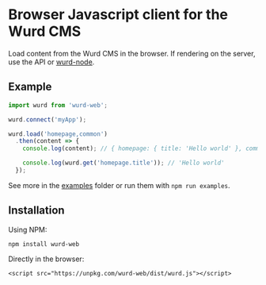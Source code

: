 # Browser Javascript client for the Wurd CMS
Load content from the Wurd CMS in the browser.  If rendering on the server, use the API or [wurd-node](https://github.com/wurdcms/wurd-node-v3).

## Example
```javascript
import wurd from 'wurd-web';

wurd.connect('myApp');

wurd.load('homepage,common')
  .then(content => {
    console.log(content); // { homepage: { title: 'Hello world' }, common: {...} }

    console.log(wurd.get('homepage.title')); // 'Hello world'
  });
```

See more in the [examples](https://github.com/wurdcms/wurd-web/tree/master/examples) folder or run them with `npm run examples`.


## Installation
Using NPM:
```
npm install wurd-web
```

Directly in the browser:
```
<script src="https://unpkg.com/wurd-web/dist/wurd.js"></script>
```
